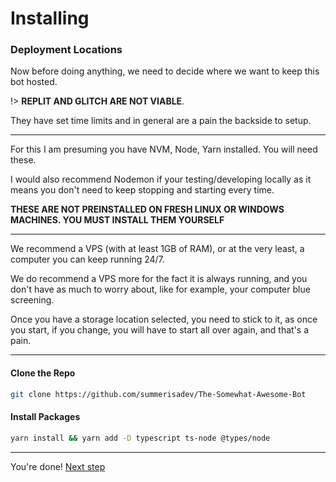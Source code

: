 # Installing

### Deployment Locations
Now before doing anything, we need to decide where we want to keep this bot hosted.

!> **REPLIT AND GLITCH ARE NOT VIABLE**. 

They have set time limits and in general are a pain the backside to setup. 

-----

For this I am presuming you have NVM, Node, Yarn installed. You will need these. 

I would also recommend Nodemon if your testing/developing locally as it means you don't need to keep stopping and starting every time.

**THESE ARE NOT PREINSTALLED ON FRESH LINUX OR WINDOWS MACHINES. YOU MUST INSTALL THEM YOURSELF**

-----

We recommend a VPS (with at least 1GB of RAM), or at the very least, a computer you can keep running 24/7. 

We do recommend a VPS more for the fact it is always running, and you don't have as much to worry about, like for example, your computer blue screening.

Once you have a storage location selected, you need to stick to it, as once you start, if you change, you will have to start all over again, and that's a pain.

-------------

#### Clone the Repo
```bash
git clone https://github.com/summerisadev/The-Somewhat-Awesome-Bot
```

#### Install Packages
```bash
yarn install && yarn add -D typescript ts-node @types/node
```

---

You're done! [Next step](gettingStarted/basicConfig.md)